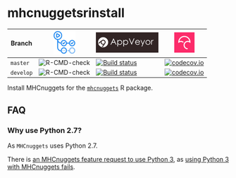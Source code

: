 # mhcnuggetsrinstall

Branch   |[![GitHub Actions logo](man/figures/GitHubActions.png)](https://github.com/richelbilderbeek/mhcnuggetsrinstall/actions) |[![AppVeyor logo](man/figures/AppVeyor.png)](https://www.appveyor.com)                                                                                                                     | [![Codecov logo](man/figures/Codecov.png)](https://www.codecov.io)
---------|------------------------------------------------------------------------------------------------------------------------|-------------------------------------------------------------------------------------------------------------------------------------------------------------------------------------------|------------------------------------------------------------------------------------------------------------------------------------------------------------------------
`master `|![R-CMD-check](https://github.com/richelbilderbeek/mhcnuggetsrinstall/workflows/R-CMD-check/badge.svg?branch=master)    |[![Build status](https://ci.appveyor.com/api/projects/status/r7apdqey2ev9s4q7/branch/master?svg=true)](https://ci.appveyor.com/project/richelbilderbeek/mhcnuggetsrinstall/branch/master)  | [![codecov.io](https://codecov.io/github/richelbilderbeek/mhcnuggetsrinstall/coverage.svg?branch=master)](https://codecov.io/github/richelbilderbeek/mhcnuggetsrinstall/branch/master)
`develop`|![R-CMD-check](https://github.com/richelbilderbeek/mhcnuggetsrinstall/workflows/R-CMD-check/badge.svg?branch=develop)   |[![Build status](https://ci.appveyor.com/api/projects/status/r7apdqey2ev9s4q7/branch/develop?svg=true)](https://ci.appveyor.com/project/richelbilderbeek/mhcnuggetsrinstall/branch/develop)| [![codecov.io](https://codecov.io/github/richelbilderbeek/mhcnuggetsrinstall/coverage.svg?branch=develop)](https://codecov.io/github/richelbilderbeek/mhcnuggetsrinstall/branch/develop)

Install MHCnuggets for the [`mhcnuggets`](https://github.com/richelbilderbeek/mhcnuggets) R package.

## FAQ

### Why use Python 2.7?

As `MHCnuggets` uses Python 2.7. 

There is [an MHCnuggets feature request to use Python 3](https://github.com/KarchinLab/mhcnuggets/issues/16),
as [using  Python 3 with MHCnuggets fails](https://github.com/KarchinLab/mhcnuggets/issues/27).
